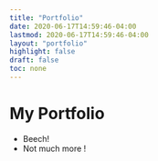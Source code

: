 ```yaml
---
title: "Portfolio"
date: 2020-06-17T14:59:46-04:00
lastmod: 2020-06-17T14:59:46-04:00
layout: "portfolio"
highlight: false
draft: false
toc: none
---
```


# My Portfolio

- Beech!
- Not much more !
